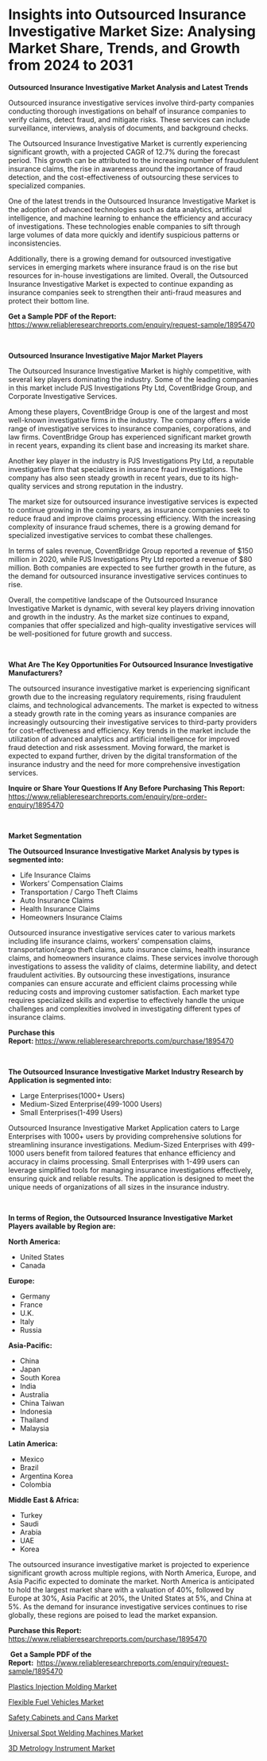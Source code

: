 <p><h1>Insights into Outsourced Insurance Investigative Market Size: Analysing Market Share, Trends, and Growth from 2024 to 2031</h1></p><p><strong>Outsourced Insurance Investigative Market Analysis and Latest Trends</strong></p>
<p><p>Outsourced insurance investigative services involve third-party companies conducting thorough investigations on behalf of insurance companies to verify claims, detect fraud, and mitigate risks. These services can include surveillance, interviews, analysis of documents, and background checks.</p><p>The Outsourced Insurance Investigative Market is currently experiencing significant growth, with a projected CAGR of 12.7% during the forecast period. This growth can be attributed to the increasing number of fraudulent insurance claims, the rise in awareness around the importance of fraud detection, and the cost-effectiveness of outsourcing these services to specialized companies.</p><p>One of the latest trends in the Outsourced Insurance Investigative Market is the adoption of advanced technologies such as data analytics, artificial intelligence, and machine learning to enhance the efficiency and accuracy of investigations. These technologies enable companies to sift through large volumes of data more quickly and identify suspicious patterns or inconsistencies.</p><p>Additionally, there is a growing demand for outsourced investigative services in emerging markets where insurance fraud is on the rise but resources for in-house investigations are limited. Overall, the Outsourced Insurance Investigative Market is expected to continue expanding as insurance companies seek to strengthen their anti-fraud measures and protect their bottom line.</p></p>
<p><strong>Get a Sample PDF of the Report:&nbsp;</strong> <a href="https://www.reliableresearchreports.com/enquiry/request-sample/1895470">https://www.reliableresearchreports.com/enquiry/request-sample/1895470</a></p>
<p>&nbsp;</p>
<p><strong>Outsourced Insurance Investigative Major Market Players</strong></p>
<p><p>The Outsourced Insurance Investigative Market is highly competitive, with several key players dominating the industry. Some of the leading companies in this market include PJS Investigations Pty Ltd, CoventBridge Group, and Corporate Investigative Services.</p><p>Among these players, CoventBridge Group is one of the largest and most well-known investigative firms in the industry. The company offers a wide range of investigative services to insurance companies, corporations, and law firms. CoventBridge Group has experienced significant market growth in recent years, expanding its client base and increasing its market share.</p><p>Another key player in the industry is PJS Investigations Pty Ltd, a reputable investigative firm that specializes in insurance fraud investigations. The company has also seen steady growth in recent years, due to its high-quality services and strong reputation in the industry.</p><p>The market size for outsourced insurance investigative services is expected to continue growing in the coming years, as insurance companies seek to reduce fraud and improve claims processing efficiency. With the increasing complexity of insurance fraud schemes, there is a growing demand for specialized investigative services to combat these challenges.</p><p>In terms of sales revenue, CoventBridge Group reported a revenue of $150 million in 2020, while PJS Investigations Pty Ltd reported a revenue of $80 million. Both companies are expected to see further growth in the future, as the demand for outsourced insurance investigative services continues to rise.</p><p>Overall, the competitive landscape of the Outsourced Insurance Investigative Market is dynamic, with several key players driving innovation and growth in the industry. As the market size continues to expand, companies that offer specialized and high-quality investigative services will be well-positioned for future growth and success.</p></p>
<p>&nbsp;</p>
<p><strong>What Are The Key Opportunities For Outsourced Insurance Investigative Manufacturers?</strong></p>
<p><p>The outsourced insurance investigative market is experiencing significant growth due to the increasing regulatory requirements, rising fraudulent claims, and technological advancements. The market is expected to witness a steady growth rate in the coming years as insurance companies are increasingly outsourcing their investigative services to third-party providers for cost-effectiveness and efficiency. Key trends in the market include the utilization of advanced analytics and artificial intelligence for improved fraud detection and risk assessment. Moving forward, the market is expected to expand further, driven by the digital transformation of the insurance industry and the need for more comprehensive investigation services.</p></p>
<p><strong>Inquire or Share Your Questions If Any Before Purchasing This Report:</strong> <a href="https://www.reliableresearchreports.com/enquiry/pre-order-enquiry/1895470">https://www.reliableresearchreports.com/enquiry/pre-order-enquiry/1895470</a></p>
<p>&nbsp;</p>
<p><strong>Market Segmentation</strong></p>
<p><strong>The Outsourced Insurance Investigative Market Analysis by types is segmented into:</strong></p>
<p><ul><li>Life Insurance Claims</li><li>Workers’ Compensation Claims</li><li>Transportation / Cargo Theft Claims</li><li>Auto Insurance Claims</li><li>Health Insurance Claims</li><li>Homeowners Insurance Claims</li></ul></p>
<p><p>Outsourced insurance investigative services cater to various markets including life insurance claims, workers’ compensation claims, transportation/cargo theft claims, auto insurance claims, health insurance claims, and homeowners insurance claims. These services involve thorough investigations to assess the validity of claims, determine liability, and detect fraudulent activities. By outsourcing these investigations, insurance companies can ensure accurate and efficient claims processing while reducing costs and improving customer satisfaction. Each market type requires specialized skills and expertise to effectively handle the unique challenges and complexities involved in investigating different types of insurance claims.</p></p>
<p><strong>Purchase this Report:&nbsp;</strong><a href="https://www.reliableresearchreports.com/purchase/1895470">https://www.reliableresearchreports.com/purchase/1895470</a></p>
<p>&nbsp;</p>
<p><strong>The Outsourced Insurance Investigative Market Industry Research by Application is segmented into:</strong></p>
<p><ul><li>Large Enterprises(1000+ Users)</li><li>Medium-Sized Enterprise(499-1000 Users)</li><li>Small Enterprises(1-499 Users)</li></ul></p>
<p><p>Outsourced Insurance Investigative Market Application caters to Large Enterprises with 1000+ users by providing comprehensive solutions for streamlining insurance investigations. Medium-Sized Enterprises with 499-1000 users benefit from tailored features that enhance efficiency and accuracy in claims processing. Small Enterprises with 1-499 users can leverage simplified tools for managing insurance investigations effectively, ensuring quick and reliable results. The application is designed to meet the unique needs of organizations of all sizes in the insurance industry.</p></p>
<p>&nbsp;</p>
<p><strong>In terms of Region, the Outsourced Insurance Investigative Market Players available by Region are:</strong></p>
<p>
    <p> <strong> North America: </strong>
        <ul>
            <li>United States</li>
            <li>Canada</li>
        </ul>
        </p> 
    <p> <strong> Europe: </strong>
        <ul>
            <li>Germany</li>
            <li>France</li>
            <li>U.K.</li>
            <li>Italy</li>
            <li>Russia</li>
        </ul>
        </p> 
    <p> <strong> Asia-Pacific: </strong>
        <ul>
            <li>China</li>
            <li>Japan</li>
            <li>South Korea</li>
            <li>India</li>
            <li>Australia</li>
            <li>China Taiwan</li>
            <li>Indonesia</li>
            <li>Thailand</li>
            <li>Malaysia</li>
        </ul>
        </p> 
    <p> <strong> Latin America: </strong>
        <ul>
            <li>Mexico</li>
            <li>Brazil</li>
            <li>Argentina Korea</li>
            <li>Colombia</li>
        </ul>
        </p> 
    <p> <strong> Middle East & Africa: </strong>
        <ul>
            <li>Turkey</li>
            <li>Saudi</li>
            <li>Arabia</li>
            <li>UAE</li>
            <li>Korea</li>
        </ul>
    </p>
    </p>
<p><p>The outsourced insurance investigative market is projected to experience significant growth across multiple regions, with North America, Europe, and Asia Pacific expected to dominate the market. North America is anticipated to hold the largest market share with a valuation of 40%, followed by Europe at 30%, Asia Pacific at 20%, the United States at 5%, and China at 5%. As the demand for insurance investigative services continues to rise globally, these regions are poised to lead the market expansion.</p></p>
<p><strong>Purchase this Report: </strong><a href="https://www.reliableresearchreports.com/purchase/1895470">https://www.reliableresearchreports.com/purchase/1895470</a></p>
<p>&nbsp;<strong>Get a Sample PDF of the Report:&nbsp;&nbsp;</strong><a href="https://www.reliableresearchreports.com/enquiry/request-sample/1895470">https://www.reliableresearchreports.com/enquiry/request-sample/1895470</a></p>
<p><strong></strong></p>
<p><p><a href="https://view.publitas.com/reportprime-1/plastics-injection-molding-market-growth-market-trends-covid-19-impact-and-forecasts-for-period-from-2024-2031/">Plastics Injection Molding Market</a></p><p><a href="https://view.publitas.com/reportprime-1/flexible-fuel-vehicles-market-growth-market-trends-covid-19-impact-and-forecasts-for-period-from-2024-2031/">Flexible Fuel Vehicles Market</a></p><p><a href="https://automatic-knee-4c7.notion.site/Safety-Cabinets-and-Cans-Market-Centers-on-Aspects-such-as-Market-Growth-Market-Share-Market-Oppor-ba1ace6bcd42444086326c74c2c8bb9d">Safety Cabinets and Cans Market</a></p><p><a href="https://pretty-mail-caf.notion.site/Universal-Spot-Welding-Machines-Market-Size-Global-Industry-Overview-Market-Segmentation-and-Forec-5e0042c730c8421abe1b815d8d374bc8">Universal Spot Welding Machines Market</a></p><p><a href="https://woozy-pyroraptor-a1f.notion.site/3D-Metrology-Instrument-Market-Size-Growing-and-Forecasted-for-period-from-2024-2031-and-provides--6462a88f1d044f078436e42bc397ffd7">3D Metrology Instrument Market</a></p></p>